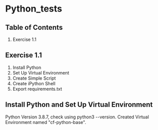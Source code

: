 # Python_tests

## Table of Contents

1. Exercise 1.1

## Exercise 1.1

1. Install Python
2. Set Up Virtual Environment
3. Create Simple Script
4. Create iPython Shell
5. Export requirements.txt

 ## Install Python and Set Up Virtual Environment

 Python Version 3.8.7, check using python3 --version. Created Virtual Environment named "cf-python-base".
 
